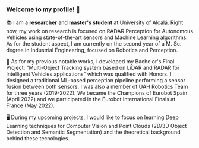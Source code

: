### Welcome to my profile! 🤗

<!--
**SantiMontiel/SantiMontiel** is a ✨ _special_ ✨ repository because its `README.md` (this file) appears on your GitHub profile.

Here are some ideas to get you started:

- 🔭 I’m currently working on ...
- 🌱 I’m currently learning ...
- 👯 I’m looking to collaborate on ...
- 🤔 I’m looking for help with ...
- 💬 Ask me about ...
- 📫 How to reach me: ...
- 😄 Pronouns: ...
- ⚡ Fun fact: ...
-->

📚 I am a __researcher__ and __master's student__ at University of Alcalá. Right now, my work on research is focused on RADAR Perception for Autonomous Vehicles using state-of-the-art sensors and Machine Learning algorithms. As for the student aspect, I am currently on the second year of a M. Sc. degree in Industrial Engineering, focused on Robotics and Perception.

🤖 As for my previous notable works, I developed my Bachelor's Final Project: "Multi-Object Tracking system based on LiDAR and RADAR for Intelligent Vehicles applications" which was qualified with Honors. I designed a traditional ML-based perception pipeline performing a sensor fusion between both sensors. I was also a member of UAH Robotics Team for three years (2019-2022). We became the Champions of Eurobot Spain (April 2022) and we participated in the Eurobot International Finals at France (May 2022).

🖥️ During my upcoming projects, I would like to focus on learning Deep Learning techniques for Computer Vision and Point Clouds (2D/3D Object Detection and Semantic Segmentation) and the theoretical background behind these tecnologies.
